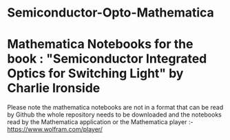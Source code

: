 # Semiconductor-Opto-Mathematica
# Mathematica Notebooks for the book : "Semiconductor Integrated Optics for Switching Light" by Charlie Ironside 
Please note the mathematica notebooks are not in a format that can be read by Github the whole repository needs to be downloaded and the notebooks read by the Mathematica application 
or the Mathematica player :-https://www.wolfram.com/player/
